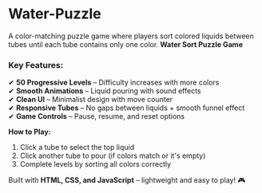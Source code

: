# Water-Puzzle
A color-matching puzzle game where players sort colored liquids between tubes until each tube contains only one color.
**Water Sort Puzzle Game**  



### **Key Features:**  
✔ **50 Progressive Levels** – Difficulty increases with more colors  
✔ **Smooth Animations** – Liquid pouring with sound effects  
✔ **Clean UI** – Minimalist design with move counter  
✔ **Responsive Tubes** – No gaps between liquids + smooth funnel effect  
✔ **Game Controls** – Pause, resume, and reset options  

**How to Play:**  
1. Click a tube to select the top liquid  
2. Click another tube to pour (if colors match or it's empty)  
3. Complete levels by sorting all colors correctly  

Built with **HTML, CSS, and JavaScript** – lightweight and easy to play! 🎮
